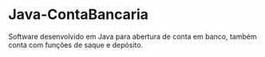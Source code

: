 # Java-ContaBancaria
Software desenvolvido em Java para abertura de conta em banco, também conta com funções de saque e depósito.
